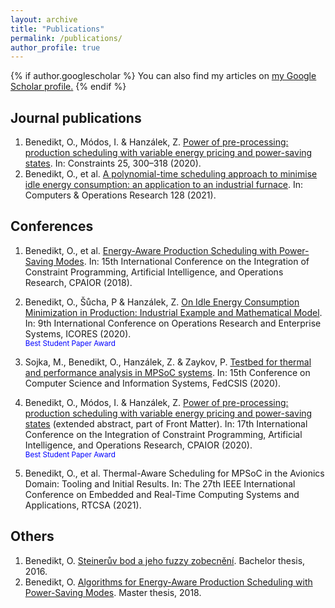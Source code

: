 ```yaml
---
layout: archive
title: "Publications"
permalink: /publications/
author_profile: true
---
```


{% if author.googlescholar %}
  You can also find my articles on <u><a href="{{author.googlescholar}}">my Google Scholar profile</a>.</u>
{% endif %}

## Journal publications

 1. Benedikt, O., Módos, I. & Hanzálek, Z. [Power of pre-processing: production scheduling with variable energy pricing and power-saving states](https://doi.org/10.1007/s10601-020-09317-y). In: Constraints 25, 300–318 (2020).
 2. Benedikt, O., et al. [A polynomial-time scheduling approach to minimise idle energy consumption: an application to an industrial furnace](https://doi.org/10.1016/j.cor.2020.105167). In: Computers & Operations Research 128 (2021).

## Conferences

 1. Benedikt, O., et al. [Energy-Aware Production Scheduling with Power-Saving Modes](https://doi.org/10.1007/978-3-319-93031-2_6). In: 15th International Conference on the Integration of Constraint Programming, Artificial Intelligence, and Operations Research, CPAIOR (2018).
 2. Benedikt, O., Šůcha, P & Hanzálek, Z. [On Idle Energy Consumption Minimization in Production: Industrial Example and Mathematical Model](https://doi.org/10.5220/0008877400350046). In: 9th International Conference on Operations Research and Enterprise Systems, ICORES (2020).  
<span style="color:blue;font-size:smaller">Best Student Paper Award</span>

 3. Sojka, M.,  Benedikt, O., Hanzálek, Z. & Zaykov, P. [Testbed for thermal and performance analysis in MPSoC systems](https://doi.org/10.15439/2020F174). In: 15th Conference on Computer Science and Information Systems, FedCSIS (2020).
 4. Benedikt, O., Módos, I. & Hanzálek, Z. [Power of pre-processing: production scheduling with variable energy pricing and power-saving states](https://link.springer.com/book/10.1007%2F978-3-030-58942-4) (extended abstract, part of Front Matter). In: 17th International Conference on the Integration of Constraint Programming, Artificial Intelligence, and Operations Research, CPAIOR (2020).  
<span style="color:blue;font-size:smaller">Best Student Paper Award</span>

 5. Benedikt, O., et al. Thermal-Aware Scheduling for MPSoC in the Avionics Domain: Tooling and Initial Results. In: The 27th IEEE International Conference on Embedded and Real-Time Computing Systems and Applications, RTCSA (2021).

## Others

 1. Benedikt, O. [Steinerův bod a jeho fuzzy zobecnění](https://dspace.cvut.cz/handle/10467/64666). Bachelor thesis, 2016. 
 2. Benedikt, O. [Algorithms for Energy-Aware Production Scheduling with Power-Saving Modes](https://dspace.cvut.cz/handle/10467/77065). Master thesis, 2018.
